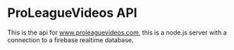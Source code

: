 # ProLeagueVideos API

This is the api for www.proleaguevideos.com, this is a node.js server with a connection to a firebase realtime database.
